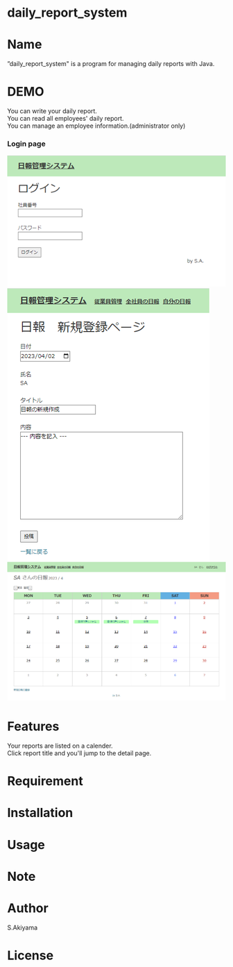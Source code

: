 # daily_report_system
# Name
 
”daily_report_system" is a program for managing daily reports with Java.

# DEMO
You can write your daily report.<br>
You can read all employees' daily report.<br>
You can manage an employee information.(administrator only) 
<h3>Login page</h1>

![Login page](/Login.png "login")
![Create a report page](/Create.png "create")
![Top page](/Toppage.png "toppage")

# Features
Your reports are listed on a calender. <br>
Click report title and you'll jump to the detail page.
 
# Requirement


# Installation

# Usage

# Note

# Author

S.Akiyama

# License
